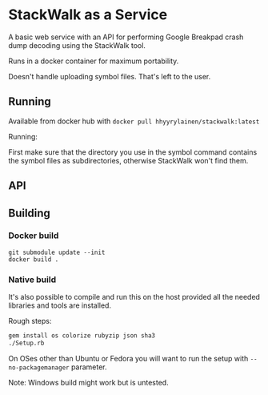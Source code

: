 StackWalk as a Service
======================

A basic web service with an API for performing Google Breakpad crash
dump decoding using the StackWalk tool.

Runs in a docker container for maximum portability.

Doesn't handle uploading symbol files. That's left to the user.

Running
-------

Available from docker hub with `docker pull hhyyrylainen/stackwalk:latest`

Running:


First make sure that the directory you use in the symbol command
contains the symbol files as subdirectories, otherwise StackWalk won't
find them.

API
---



Building
--------

### Docker build

```
git submodule update --init
docker build .
```


### Native build

It's also possible to compile and run this on the host provided all
the needed libraries and tools are installed.

Rough steps:

```sh
gem install os colorize rubyzip json sha3
./Setup.rb

```

On OSes other than Ubuntu or Fedora you will want to run the setup
with `--no-packagemanager` parameter.

Note: Windows build might work but is untested.
